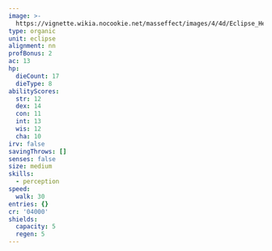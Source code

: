 ```yaml
---
image: >-
  https://vignette.wikia.nocookie.net/masseffect/images/4/4d/Eclipse_Heavy.png/revision/latest?cb=20100624034136
type: organic
unit: eclipse
alignment: nn
profBonus: 2
ac: 13
hp:
  dieCount: 17
  dieType: 8
abilityScores:
  str: 12
  dex: 14
  con: 11
  int: 13
  wis: 12
  cha: 10
irv: false
savingThrows: []
senses: false
size: medium
skills:
  - perception
speed:
  walk: 30
entries: {}
cr: '04000'
shields:
  capacity: 5
  regen: 5
---
```

